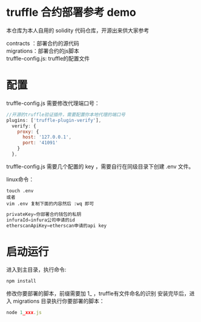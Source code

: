 # truffle 合约部署参考 demo

本仓库为本人自用的 solidity 代码仓库，开源出来供大家参考

contracts ：部署合约的源代码  
migrations：部署合约的js脚本  
truffle-config.js: truffle的配置文件


# 配置

truffle-config.js 需要修改代理端口号：

```js
//开源的truffle验证插件，需要配置你本地代理的端口号
plugins: ['truffle-plugin-verify'],
  verify: {
    proxy: {
      host: '127.0.0.1',
      port: '41091'
    }
  },

```

truffle-config.js 需要几个配置的 key ，需要自行在同级目录下创建 .env 文件。

linux命令：
```linux
touch .env
或者
vim .env 复制下面的内容然后 :wq 即可
```

```js
privateKey=你部署合约钱包的私钥
infuraId=infura公司申请的id
etherscanApiKey=etherscan申请的api key
```



# 启动运行


进入到主目录，执行命令:

```js
npm install
```
修改你要部署的脚本，前缀需要加 1_ ，truffle有文件命名的识别
安装完毕后，进入 migrations 目录执行你要部署的脚本：
```js
node 1_xxx.js
```